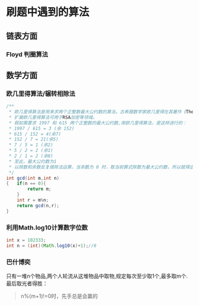 # 刷题中遇到的算法

## 链表方面

### Floyd 判圈算法









## 数学方面

### 欧几里得算法/辗转相除法

```java
/**
 * 欧几里得算法是用来求两个正整数最大公约数的算法。古希腊数学家欧几里得在其著作《The Elements》中最早描述了这种算法,所以被命名为欧几里得算法。
 * 扩展欧几里得算法可用于RSA加密等领域。
 * 假如需要求 1997 和 615 两个正整数的最大公约数,用欧几里得算法，是这样进行的：
 * 1997 / 615 = 3 (余 152)
 * 615 / 152 = 4(余7)
 * 152 / 7 = 21(余5)
 * 7 / 5 = 1 (余2)
 * 5 / 2 = 2 (余1)
 * 2 / 1 = 2 (余0)
 * 至此，最大公约数为1
 * 以除数和余数反复做除法运算，当余数为 0 时，取当前算式除数为最大公约数，所以就得出了 1997 和 615 的最大公约数 1。
 */
int gcd(int m,int n)
{   if(n == 0){
        return m; 
    }
    int r = m%n;
    return gcd(n,r);
}
```

### 利用Math.log10计算数字位数

```java
int x = 102333;
int n = (int)(Math.log10(x)+1);//6
```

### 巴什博奕

只有一堆n个物品,两个人轮流从这堆物品中取物,规定每次至少取1个,最多取m个.最后取光者得胜：

> n%(m+1)!=0时，先手总是会赢的